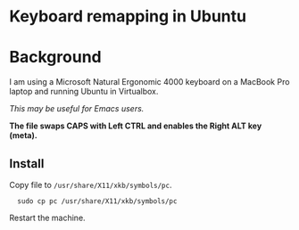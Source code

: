 Keyboard remapping in Ubuntu
============================

# Background

I am using a Microsoft Natural Ergonomic 4000 keyboard on a MacBook Pro laptop and running Ubuntu in Virtualbox.

_This may be useful for Emacs users._

**The file swaps CAPS with Left CTRL and enables the Right ALT key (meta).**

## Install
Copy file to `/usr/share/X11/xkb/symbols/pc`.

```shell
  sudo cp pc /usr/share/X11/xkb/symbols/pc
```

Restart the machine.
